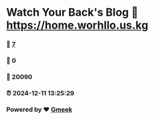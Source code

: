 # Watch Your Back's Blog :link: https://home.worhllo.us.kg 
### :page_facing_up: [7](https://home.worhllo.us.kg/tag.html) 
### :speech_balloon: 0 
### :hibiscus: 20090 
### :alarm_clock: 2024-12-11 13:25:29 
### Powered by :heart: [Gmeek](https://github.com/Meekdai/Gmeek)
